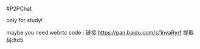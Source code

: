 #P2PChat

only for study!

maybe you need webrtc code : 链接:https://pan.baidu.com/s/1nvaRyrf 提取码:ftd5
